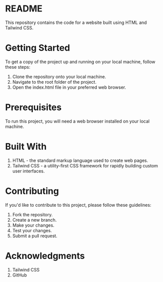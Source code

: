 # **README**

This repository contains the code for a website built using HTML and Tailwind CSS.


# **Getting Started**

To get a copy of the project up and running on your local machine, follow these steps:

1. Clone the repository onto your local machine.
2. Navigate to the root folder of the project.
3. Open the index.html file in your preferred web browser.


# **Prerequisites**

To run this project, you will need a web browser installed on your local machine.


# **Built With**

1. HTML - the standard markup language used to create web pages.
2. Tailwind CSS - a utility-first CSS framework for rapidly building custom user interfaces.


# **Contributing**

If you'd like to contribute to this project, please follow these guidelines:

1. Fork the repository.
2. Create a new branch.
3. Make your changes.
4. Test your changes.
5. Submit a pull request.


# **Acknowledgments**
1. Tailwind CSS
2. GitHub
